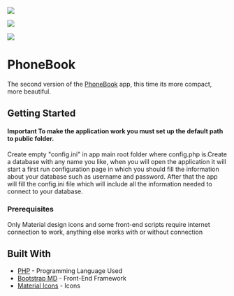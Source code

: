 <p align="center"><img style="display:block; margin:0 auto;" src="https://i.imgur.com/g45pP6b.png"></p>
<p align="center"><img style="display:block; margin:0 auto;" src="https://i.imgur.com/uEEnG2d.png"></p>
<p align="center"><img style="display:block; margin:0 auto;" src="https://i.imgur.com/Oufrew5.png"></p>

# PhoneBook

The second version of the [PhoneBook](https://github.com/AregGhazaryan/phonebook) app, this time its more compact, more beautiful.


## Getting Started
#### Important To make the application work you must set up the default path to public folder.

Create empty "config.ini" in app main root folder where config.php is.Create a database with any name you like, when you will open the application it will start a first run configuration page in which you should fill the information about your database such as username and password. After that the app will fill the config.ini file which will include all the information needed to connect to your database. 

### Prerequisites
Only Material design icons and some front-end scripts require internet connection to work, anything else works with or without connection

## Built With

* [PHP](https://www.php.net/) - Programming Language Used
* [Bootstrap MD](https://fezvrasta.github.io/bootstrap-material-design/) - Front-End Framework
* [Material Icons](https://material.io/tools/icons/) - Icons
